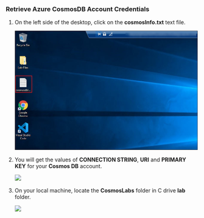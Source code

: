 ### Retrieve Azure CosmosDB Account Credentials

1. On the left side of the desktop, click on the **cosmosInfo.txt** text file.
   
   <img src="images/labcosmos1.jpg"/><br/>
 
1. You will get the values of  **CONNECTION STRING**, **URI** and **PRIMARY KEY** for your **Cosmos DB** account.

    <img src="labcosmos2.jpg"/><br/>

1. On your local machine, locate the **CosmosLabs** folder in C drive **lab** folder.

    <img src="images/labcosmos.jpg"/><br/>
